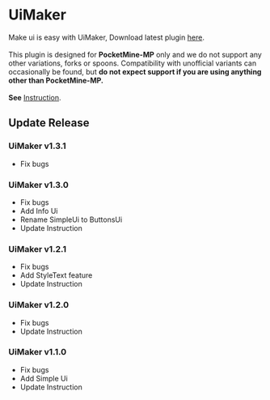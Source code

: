 # UiMaker
Make ui is easy with UiMaker, Download latest plugin [here](http://bit.ly/31HDm4m).<br><br>
This plugin is designed for **PocketMine-MP** only and we do not support any other variations, forks or spoons. Compatibility with unofficial variants can occasionally be found, but **do not expect support if you are using anything other than PocketMine-MP.**<br>
<br>
**See** [Instruction](https://github.com/NEOZ04/UiMaker/blob/master/resources/instruction.txt).

## Update Release
<h3>UiMaker v1.3.1</h3>
<ul>
    <li>Fix bugs</li>
</ul>
<h3>UiMaker v1.3.0</h3>
<ul>
    <li>Fix bugs</li>
    <li>Add Info Ui</li>
    <li>Rename SimpleUi to ButtonsUi</li>
    <li>Update Instruction</li>
</ul>

<h3>UiMaker v1.2.1</h3>
<ul>
    <li>Fix bugs</li>
    <li>Add StyleText feature</li>
    <li>Update Instruction</li>
</ul>

<h3>UiMaker v1.2.0</h3>
<ul>
    <li>Fix bugs</li>
    <li>Update Instruction</li>
</ul>

<h3>UiMaker v1.1.0</h3>
<ul>
    <li>Fix bugs</li>
    <li>Add Simple Ui</li>
    <li>Update Instruction</li>
</ul>
